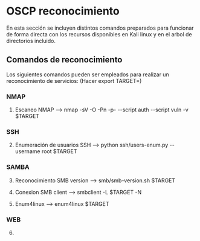 # OSCP reconocimiento

En esta sección se incluyen distintos comandos preparados para funcionar de forma directa con los recursos disponibles en Kali linux y en el arbol de directorios incluido.

## Comandos de reconocimiento

Los siguientes comandos pueden ser empleados para realizar un reconocimiento de servicios: (Hacer export TARGET=<IP-maquina-objetivo>)
  
### NMAP

1) Escaneo NMAP                        -->  nmap -sV -O -Pn -p- --script auth --script vuln -v $TARGET

### SSH

2) Enumeración de usuarios SSH         -->  python ssh/users-enum.py  --username root $TARGET

### SAMBA

3) Reconocimiento SMB version          -->  smb/smb-version.sh $TARGET

4) Conexion SMB client                 -->  smbclient -L $TARGET -N

5) Enum4linux                          -->  enum4linux $TARGET 

### WEB

6) 

